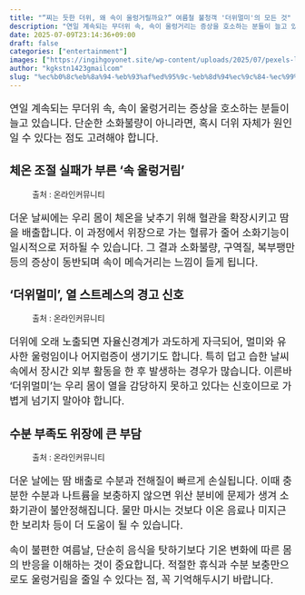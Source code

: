 ```yaml
---
title: "“찌는 듯한 더위, 왜 속이 울렁거릴까요?” 여름철 불청객 '더위멀미'의 모든 것"
description: "연일 계속되는 무더위 속, 속이 울렁거리는 증상을 호소하는 분들이 늘고 있습니다. 단순한 소화불량이 아니라면, 혹시 더위 자체가 원인일 수 있다는 점도 고려해야 합니다."
date: 2025-07-09T23:14:36+09:00
draft: false
categories: ["entertainment"]
images: ["https://ingihgoyonet.site/wp-content/uploads/2025/07/pexels-liliana-drew-8497749-1024x683.jpg", "https://ingihgoyonet.site/wp-content/uploads/2025/07/pexels-liliana-drew-8497913-1024x683.jpg", "https://ingihgoyonet.site/wp-content/uploads/2025/07/pexels-maumascaro-907865-1024x683.jpg"]
author: "kgkstn1423gmailcom"
slug: "%ec%b0%8c%eb%8a%94-%eb%93%af%ed%95%9c-%eb%8d%94%ec%9c%84-%ec%99%9c-%ec%86%8d%ec%9d%b4-%ec%9a%b8%eb%a0%81%ea%b1%b0%eb%a6%b4%ea%b9%8c%ec%9a%94-%ec%97%ac%eb%a6%84%ec%b2%a0-%eb%b6%88"
---
```


<p style="font-size:18px">연일 계속되는 무더위 속, 속이 울렁거리는 증상을 호소하는 분들이 늘고 있습니다. 단순한 소화불량이 아니라면, 혹시 더위 자체가 원인일 수 있다는 점도 고려해야 합니다.</p> <h2 >체온 조절 실패가 부른 ‘속 울렁거림’</h2> <figure ><img src="https://ingihgoyonet.site/wp-content/uploads/2025/07/pexels-liliana-drew-8497749-1024x683.jpg" alt="" style="aspect-ratio:16/9;object-fit:cover"/><figcaption >출처 : 온라인커뮤니티</figcaption></figure> <p style="font-size:18px">더운 날씨에는 우리 몸이 체온을 낮추기 위해 혈관을 확장시키고 땀을 배출합니다. 이 과정에서 위장으로 가는 혈류가 줄어 소화기능이 일시적으로 저하될 수 있습니다. 그 결과 소화불량, 구역질, 복부팽만 등의 증상이 동반되며 속이 메슥거리는 느낌이 들게 됩니다.</p> <h2 >‘더위멀미’, 열 스트레스의 경고 신호</h2> <figure ><img src="https://ingihgoyonet.site/wp-content/uploads/2025/07/pexels-liliana-drew-8497913-1024x683.jpg" alt="" style="aspect-ratio:16/9;object-fit:cover"/><figcaption >출처 : 온라인커뮤니티</figcaption></figure> <p style="font-size:18px">더위에 오래 노출되면 자율신경계가 과도하게 자극되어, 멀미와 유사한 울렁임이나 어지럼증이 생기기도 합니다. 특히 덥고 습한 날씨 속에서 장시간 외부 활동을 한 후 발생하는 경우가 많습니다. 이른바 ‘더위멀미’는 우리 몸이 열을 감당하지 못하고 있다는 신호이므로 가볍게 넘기지 말아야 합니다.</p> <h2 >수분 부족도 위장에 큰 부담</h2> <figure ><img src="https://ingihgoyonet.site/wp-content/uploads/2025/07/pexels-maumascaro-907865-1024x683.jpg" alt="" style="aspect-ratio:16/9;object-fit:cover"/><figcaption >출처 : 온라인커뮤니티</figcaption></figure> <p style="font-size:18px">더운 날에는 땀 배출로 수분과 전해질이 빠르게 손실됩니다. 이때 충분한 수분과 나트륨을 보충하지 않으면 위산 분비에 문제가 생겨 소화기관이 불안정해집니다. 물만 마시는 것보다 이온 음료나 미지근한 보리차 등이 더 도움이 될 수 있습니다.</p> <p style="font-size:18px">속이 불편한 여름날, 단순히 음식을 탓하기보다 기온 변화에 따른 몸의 반응을 이해하는 것이 중요합니다. 적절한 휴식과 수분 보충만으로도 울렁거림을 줄일 수 있다는 점, 꼭 기억해두시기 바랍니다.</p>